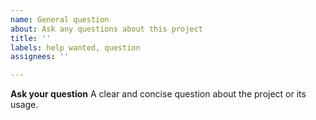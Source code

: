 ```yaml
---
name: General question
about: Ask any questions about this project
title: ''
labels: help wanted, question
assignees: ''

---
```


**Ask your question**
A clear and concise question about the project or its usage.
